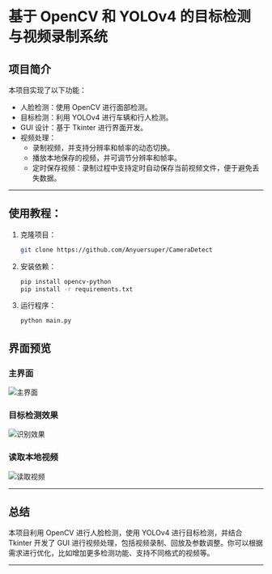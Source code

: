 # 基于 OpenCV 和 YOLOv4 的目标检测与视频录制系统

## 项目简介
本项目实现了以下功能：

- 人脸检测：使用 OpenCV 进行面部检测。
- 目标检测：利用 YOLOv4 进行车辆和行人检测。
- GUI 设计：基于 Tkinter 进行界面开发。
- 视频处理：
  - 录制视频，并支持分辨率和帧率的动态切换。
  - 播放本地保存的视频，并可调节分辨率和帧率。
  - 定时保存视频：录制过程中支持定时自动保存当前视频文件，便于避免丢失数据。

---

## 使用教程：
1. 克隆项目：
   ```bash
   git clone https://github.com/Anyuersuper/CameraDetect
   ```
   
3. 安装依赖：

   ```bash
   pip install opencv-python
   pip install -r requirements.txt
   ```

4. 运行程序：

   ```bash
   python main.py
   ```

## 界面预览

### 主界面
![主界面](https://github.com/user-attachments/assets/6483c651-c072-4fac-9ad4-ad7ec83b80c8)

### 目标检测效果
![识别效果](https://github.com/user-attachments/assets/14a9866a-d362-402f-91a6-23294244d693)

### 读取本地视频
![读取视频](https://github.com/user-attachments/assets/04ae31dd-1379-4d95-9d04-389955ee225b)

---

## 总结
本项目利用 OpenCV 进行人脸检测，使用 YOLOv4 进行目标检测，并结合 Tkinter 开发了 GUI 进行视频处理，包括视频录制、回放及参数调整。你可以根据需求进行优化，比如增加更多检测功能、支持不同格式的视频等。

---


